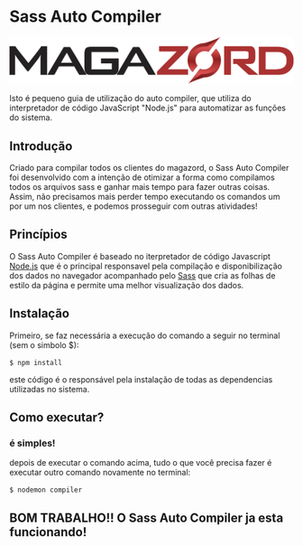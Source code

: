 # Sass Auto Compiler
![Magazord](assets/img/logo-magazord.png)

Isto é pequeno guia de utilização do auto compiler, que utiliza do interpretador de código JavaScript "Node.js" para automatizar as funções do sistema.

## Introdução

Criado para compilar todos os clientes do magazord, o Sass Auto Compiler foi desenvolvido com a intenção de otimizar a forma como compilamos todos os arquivos sass e ganhar mais tempo para fazer outras coisas. Assim, não precisamos mais perder tempo executando os comandos um por um nos clientes, e podemos prosseguir com outras atividades!

## Princípios 

O Sass Auto Compiler é baseado no iterpretador de código Javascript  [Node.js](https://nodejs.org/en/) que é o principal responsavel pela compilação e disponibilização dos dados no navegador acompanhado pelo [Sass](https://sass-lang.com/) que cria as folhas de estilo da página e permite uma melhor visualização dos dados.

## Instalação

Primeiro, se faz necessária a execução do comando a seguir no terminal (sem o simbolo $):

```
$ npm install
```
este código é o responsável pela instalação de todas as dependencias utilizadas no sistema.

## Como executar?

### é simples!
depois de executar o comando acima, tudo o que você precisa fazer é executar outro comando novamente no terminal:

```
$ nodemon compiler 
```

## BOM TRABALHO!! O Sass Auto Compiler ja esta funcionando!


